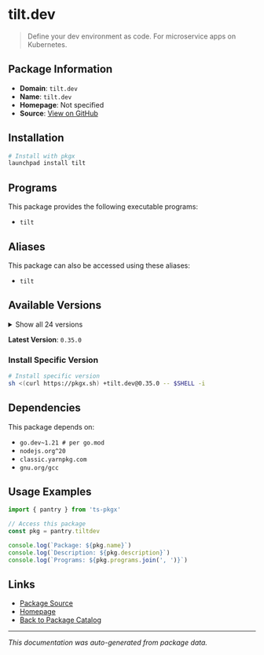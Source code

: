 # tilt.dev

> Define your dev environment as code. For microservice apps on Kubernetes.

## Package Information

- **Domain**: `tilt.dev`
- **Name**: `tilt.dev`
- **Homepage**: Not specified
- **Source**: [View on GitHub](https://github.com/pkgxdev/pantry/tree/main/projects/tilt.dev/package.yml)

## Installation

```bash
# Install with pkgx
launchpad install tilt
```

## Programs

This package provides the following executable programs:

- `tilt`

## Aliases

This package can also be accessed using these aliases:

- `tilt`

## Available Versions

<details>
<summary>Show all 24 versions</summary>

- `0.35.0`, `0.34.5`, `0.34.4`, `0.34.3`, `0.34.2`
- `0.34.1`, `0.34.0`, `0.33.22`, `0.33.21`, `0.33.20`
- `0.33.19`, `0.33.18`, `0.33.17`, `0.33.16`, `0.33.15`
- `0.33.14`, `0.33.13`, `0.33.12`, `0.33.11`, `0.33.10`
- `0.33.9`, `0.33.8`, `0.33.7`, `0.33.6`

</details>

**Latest Version**: `0.35.0`

### Install Specific Version

```bash
# Install specific version
sh <(curl https://pkgx.sh) +tilt.dev@0.35.0 -- $SHELL -i
```

## Dependencies

This package depends on:

- `go.dev~1.21 # per go.mod`
- `nodejs.org^20`
- `classic.yarnpkg.com`
- `gnu.org/gcc`

## Usage Examples

```typescript
import { pantry } from 'ts-pkgx'

// Access this package
const pkg = pantry.tiltdev

console.log(`Package: ${pkg.name}`)
console.log(`Description: ${pkg.description}`)
console.log(`Programs: ${pkg.programs.join(', ')}`)
```

## Links

- [Package Source](https://github.com/pkgxdev/pantry/tree/main/projects/tilt.dev/package.yml)
- [Homepage](#)
- [Back to Package Catalog](../package-catalog.md)

---

*This documentation was auto-generated from package data.*
